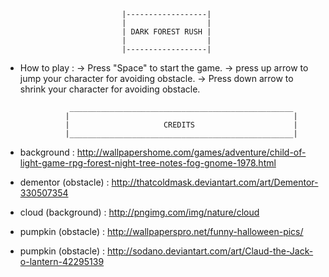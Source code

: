                               |------------------|
                              |                  |
                              | DARK FOREST RUSH |
                              |                  |
                              |------------------|

* How to play :
-> Press "Space" to start the game.
-> press up arrow to jump your character for avoiding obstacle.
-> Press down arrow to shrink your character for avoiding obstacle.  


                 __________________________________________________
                |                                                  |
                |                     CREDITS                      |
                |__________________________________________________|

* background :
http://wallpapershome.com/games/adventure/child-of-light-game-rpg-forest-night-tree-notes-fog-gnome-1978.html

* dementor (obstacle) :
http://thatcoldmask.deviantart.com/art/Dementor-330507354

* cloud (background) :
http://pngimg.com/img/nature/cloud

* pumpkin (obstacle) :
http://wallpaperspro.net/funny-halloween-pics/

* pumpkin (obstacle) :
http://sodano.deviantart.com/art/Claud-the-Jack-o-lantern-42295139

